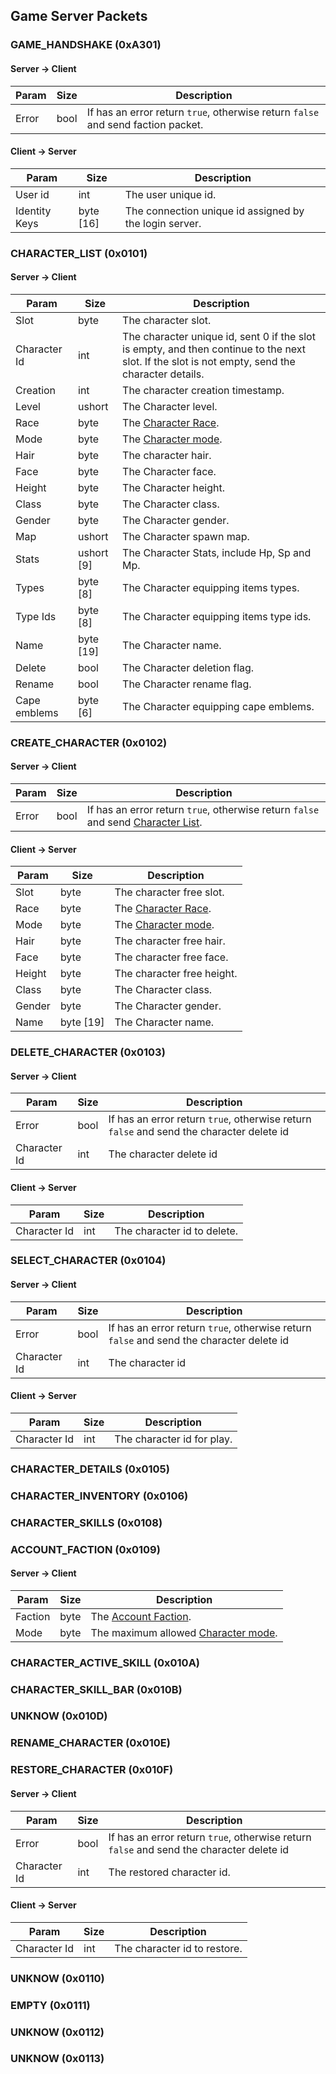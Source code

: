 ## Game Server Packets

### GAME_HANDSHAKE (0xA301)

#### Server -> Client

| Param | Size | Description |
| ----------- | ------------ | ----------- |
| Error | bool | If has an error return `true`, otherwise return `false` and send faction packet. |

#### Client -> Server

| Param | Size | Description |
| ----------- | ------------ | ----------- |
| User id | int | The user unique id. |
| Identity Keys | byte [16] | The connection unique id assigned by the login server. |

### CHARACTER_LIST (0x0101)

#### Server -> Client

| Param | Size | Description |
| ----------- | ------------ | ----------- |
| Slot | byte | The character slot. |
| Character Id | int | The character unique id, sent 0 if the slot is empty, and then continue to the next slot. If the slot is not empty, send the character details. |
| Creation | int | The character creation timestamp. |
| Level | ushort | The Character level. |
| Race | byte | The [Character Race](https://github.com/KSExtrez/Imgeneus/blob/master/docs/structures/GameStructures.md#character-race). |
| Mode | byte | The [Character mode](https://github.com/KSExtrez/Imgeneus/blob/master/docs/structures/GameStructures.md#character-mode). |
| Hair | byte | The character hair. |
| Face | byte | The Character face. |
| Height | byte | The Character height. |
| Class | byte | The Character class. |
| Gender | byte | The Character gender. |
| Map | ushort | The Character spawn map. |
| Stats | ushort [9] | The Character Stats, include Hp, Sp and Mp. |
| Types | byte [8] | The Character equipping items types. |
| Type Ids | byte [8] | The Character equipping items type ids. |
| Name | byte [19] | The Character name. |
| Delete | bool | The Character deletion flag. |
| Rename | bool | The Character rename flag. |
| Cape emblems | byte [6] | The Character equipping cape emblems. |

### CREATE_CHARACTER (0x0102)

#### Server -> Client

| Param | Size | Description |
| ----------- | ------------ | ----------- |
| Error | bool | If has an error return `true`, otherwise return `false` and send [Character List](https://github.com/KSExtrez/Imgeneus/blob/master/docs/packets/GAME.md#character_list-0x0101). |

#### Client -> Server

| Param | Size | Description |
| ----------- | ------------ | ----------- |
| Slot | byte | The character free slot. |
| Race | byte | The [Character Race](https://github.com/KSExtrez/Imgeneus/blob/master/docs/structures/GameStructures.md#character-race). |
| Mode | byte | The [Character mode](https://github.com/KSExtrez/Imgeneus/blob/master/docs/structures/GameStructures.md#character-mode).  |
| Hair | byte | The character free hair. |
| Face | byte | The character free face. |
| Height | byte | The character free height. |
| Class | byte | The Character class. |
| Gender | byte | The Character gender. |
| Name | byte [19] | The Character name. |

### DELETE_CHARACTER (0x0103)

#### Server -> Client

| Param | Size | Description |
| ----------- | ------------ | ----------- |
| Error | bool | If has an error return `true`, otherwise return `false` and send the character delete id |
| Character Id | int | The character delete id |

#### Client -> Server

| Param | Size | Description |
| ----------- | ------------ | ----------- |
| Character Id | int | The character id to delete. |

### SELECT_CHARACTER (0x0104)

#### Server -> Client
| Param | Size | Description |
| ----------- | ------------ | ----------- |
| Error | bool | If has an error return `true`, otherwise return `false` and send the character delete id |
| Character Id | int | The character id |

#### Client -> Server

| Param | Size | Description |
| ----------- | ------------ | ----------- |
| Character Id | int | The character id for play. |

### CHARACTER_DETAILS (0x0105)

### CHARACTER_INVENTORY (0x0106)

### CHARACTER_SKILLS (0x0108)

### ACCOUNT_FACTION (0x0109)

#### Server -> Client

| Param | Size | Description |
| ----------- | ------------ | ----------- |
| Faction | byte | The [Account Faction](https://github.com/KSExtrez/Imgeneus/blob/master/docs/structures/GameStructures.md#account-faction). |
| Mode | byte | The maximum allowed [Character mode](https://github.com/KSExtrez/Imgeneus/blob/master/docs/structures/GameStructures.md#character-mode).  |


### CHARACTER_ACTIVE_SKILL (0x010A)

### CHARACTER_SKILL_BAR (0x010B)

### UNKNOW (0x010D)

### RENAME_CHARACTER (0x010E)

### RESTORE_CHARACTER (0x010F)

#### Server -> Client

| Param | Size | Description |
| ----------- | ------------ | ----------- |
| Error | bool | If has an error return `true`, otherwise return `false` and send the character delete id |
| Character Id | int | The restored character id. |

#### Client -> Server

| Param | Size | Description |
| ----------- | ------------ | ----------- |
| Character Id | int | The character id to restore. |

### UNKNOW (0x0110)

### EMPTY (0x0111)

### UNKNOW (0x0112)

### UNKNOW (0x0113)
